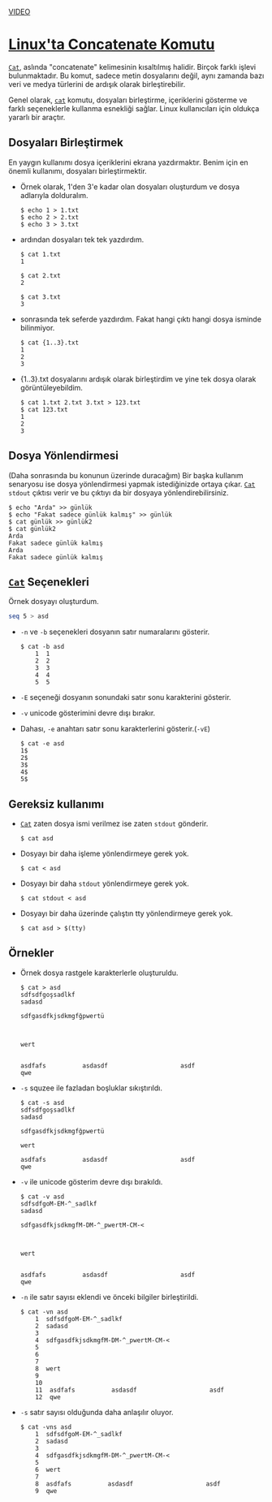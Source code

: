 [VIDEO](https://youtu.be/dC6JloOWy1o)

# [Linux'ta Concatenate Komutu](https://youtu.be/dC6JloOWy1o)

[`Cat`][cat], aslında "concatenate" kelimesinin kısaltılmış halidir. Birçok farklı işlevi bulunmaktadır. Bu komut, sadece metin dosyalarını değil, aynı zamanda bazı veri ve medya türlerini de ardışık olarak birleştirebilir.

Genel olarak, [`cat`][cat] komutu, dosyaları birleştirme, içeriklerini gösterme ve farklı seçeneklerle kullanma esnekliği sağlar. Linux kullanıcıları için oldukça yararlı bir araçtır.

## Dosyaları Birleştirmek

En yaygın kullanımı dosya içeriklerini ekrana yazdırmaktır. Benim için en önemli kullanımı, dosyaları birleştirmektir.

- Örnek olarak, 1'den 3'e kadar olan dosyaları oluşturdum ve dosya adlarıyla dolduralım.

    ``` shell
    $ echo 1 > 1.txt
    $ echo 2 > 2.txt
    $ echo 3 > 3.txt
    ```

- ardından dosyaları tek tek yazdırdım.

    ``` shell
    $ cat 1.txt
    1

    $ cat 2.txt
    2

    $ cat 3.txt
    3
    ```

- sonrasında tek seferde yazdırdım. Fakat hangi çıktı hangi dosya isminde bilinmiyor.

    ``` shell
    $ cat {1..3}.txt
    1
    2
    3
    ```

- {1..3}.txt dosyalarını ardışık olarak birleştirdim ve yine tek dosya olarak görüntüleyebildim.

    ``` shell
    $ cat 1.txt 2.txt 3.txt > 123.txt
    $ cat 123.txt
    1
    2
    3
    ```

## Dosya Yönlendirmesi

(Daha sonrasında bu konunun üzerinde duracağım)
Bir başka kullanım senaryosu ise dosya yönlendirmesi yapmak istediğinizde ortaya çıkar. 
[`Cat`][cat] `stdout` çıktısı verir ve bu çıktıyı da bir dosyaya yönlendirebilirsiniz.

``` shell
$ echo "Arda" >> günlük
$ echo "Fakat sadece günlük kalmış" >> günlük
$ cat günlük >> günlük2
$ cat günlük2
Arda
Fakat sadece günlük kalmış
Arda
Fakat sadece günlük kalmış
```

## [`Cat`][cat] Seçenekleri

Örnek dosyayı oluşturdum.

``` bash
seq 5 > asd
```

- `-n` ve `-b` seçenekleri dosyanın satır numaralarını gösterir.

    ``` shell
    $ cat -b asd
        1  1
        2  2
        3  3
        4  4
        5  5
    ```

- `-E` seçeneği dosyanın sonundaki satır sonu karakterini gösterir.
- `-v` unicode gösterimini devre dışı bırakır.
- Dahası, `-e` anahtarı satır sonu karakterlerini gösterir.(`-vE`)

    ``` shell
    $ cat -e asd
    1$
    2$
    3$
    4$
    5$
    ```

## Gereksiz kullanımı

- [`Cat`][cat] zaten dosya ismi verilmez ise zaten `stdout` gönderir. 

    ``` shell
    $ cat asd
    ```

- Dosyayı bir daha işleme yönlendirmeye gerek yok.

    ``` shell
    $ cat < asd
    ```

- Dosyayı bir daha `stdout` yönlendirmeye gerek yok.

    ``` shell
    $ cat stdout < asd
    ```

- Dosyayı bir daha üzerinde çalıştın tty yönlendirmeye gerek yok.

    ``` shell
    $ cat asd > $(tty)
    ```

## Örnekler

- Örnek dosya rastgele karakterlerle oluşturuldu.

    ``` shell
    $ cat > asd
    sdfsdfgoşsadlkf
    sadasd

    sdfgasdfkjsdkmgfğpwertü



    wert


    asdfafs          asdasdf                    asdf
    qwe
    ```

- `-s` squzee ile fazladan boşluklar sıkıştırıldı.

    ``` shell
    $ cat -s asd
    sdfsdfgoşsadlkf
    sadasd

    sdfgasdfkjsdkmgfğpwertü

    wert

    asdfafs          asdasdf                    asdf
    qwe
    ```

- `-v` ile unicode gösterim devre dışı bırakıldı.

    ``` shell
    $ cat -v asd
    sdfsdfgoM-EM-^_sadlkf
    sadasd

    sdfgasdfkjsdkmgfM-DM-^_pwertM-CM-<



    wert


    asdfafs          asdasdf                    asdf
    qwe
    ```

- `-n` ile satır sayısı eklendi ve önceki bilgiler birleştirildi.

    ``` shell
    $ cat -vn asd
        1  sdfsdfgoM-EM-^_sadlkf
        2  sadasd
        3
        4  sdfgasdfkjsdkmgfM-DM-^_pwertM-CM-<
        5
        6
        7
        8  wert
        9
        10
        11  asdfafs          asdasdf                    asdf
        12  qwe
    ```

- `-s` satır sayısı olduğunda daha anlaşılır oluyor.

    ``` shell
    $ cat -vns asd
        1  sdfsdfgoM-EM-^_sadlkf
        2  sadasd
        3
        4  sdfgasdfkjsdkmgfM-DM-^_pwertM-CM-<
        5
        6  wert
        7
        8  asdfafs          asdasdf                    asdf
        9  qwe
    ```

[cat]: <https://www.man7.org/linux/man-pages/man1/cat.1.html>